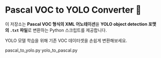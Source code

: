 # Pascal VOC to YOLO Converter 🦊

이 저장소는 **Pascal VOC 형식의 XML 어노테이션**을 **YOLO object detection 포맷의 `.txt` 파일**로 변환하는 Python 스크립트를 제공합니다.

YOLO 모델 학습을 위해 기존 VOC 데이터셋을 손쉽게 변환해보세요.

pascal_to_yolo.py
yolo_to_pascal.py

